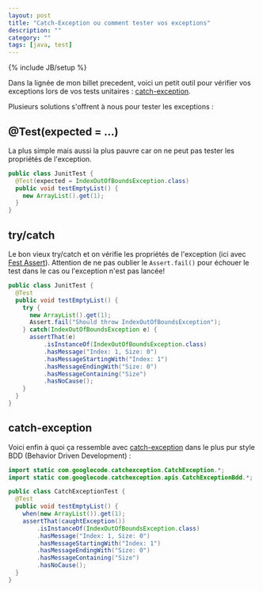 ```yaml
---
layout: post
title: "Catch-Exception ou comment tester vos exceptions"
description: ""
category: ""
tags: [java, test]
---
```

{% include JB/setup %}


Dans la lignée de mon billet precedent, voici un petit outil pour vérifier vos exceptions lors de vos tests unitaires :
[catch-exception](https://code.google.com/p/catch-exception).

<!-- more -->

Plusieurs solutions s'offrent à nous pour tester les exceptions :


## @Test(expected = ...)

La plus simple mais aussi la plus pauvre car on ne peut pas tester les propriétés de l'exception.

```java
public class JunitTest {
  @Test(expected = IndexOutOfBoundsException.class)
  public void testEmptyList() {
    new ArrayList().get(1);
  }
}
```

## try/catch

Le bon vieux try/catch et on vérifie les propriétés de l'exception (ici avec [Fest Assert](https://github.com/alexruiz/fest-assert-2.x)).
Attention de ne pas oublier le `Assert.fail()` pour échouer le test dans le cas ou l'exception n'est pas lancée!

```java
public class JunitTest {
  @Test
  public void testEmptyList() {
    try {
      new ArrayList().get(1);
      Assert.fail("Should throw IndexOutOfBoundsException");
    } catch(IndexOutOfBoundsException e) {
      assertThat(e)
          .isInstanceOf(IndexOutOfBoundsException.class)
          .hasMessage("Index: 1, Size: 0")
          .hasMessageStartingWith("Index: 1")
          .hasMessageEndingWith("Size: 0")
          .hasMessageContaining("Size")
          .hasNoCause();
    }
  }
}
```

## catch-exception

Voici enfin à quoi ça ressemble avec [catch-exception](https://code.google.com/p/catch-exception) dans le plus pur style BDD (Behavior Driven Development) :

```java
import static com.googlecode.catchexception.CatchException.*;
import static com.googlecode.catchexception.apis.CatchExceptionBdd.*;

public class CatchExceptionTest {
  @Test
  public void testEmptyList() {
    when(new ArrayList()).get(1);
    assertThat(caughtException())
        .isInstanceOf(IndexOutOfBoundsException.class)
        .hasMessage("Index: 1, Size: 0")
        .hasMessageStartingWith("Index: 1")
        .hasMessageEndingWith("Size: 0")
        .hasMessageContaining("Size")
        .hasNoCause();
  }
}
```